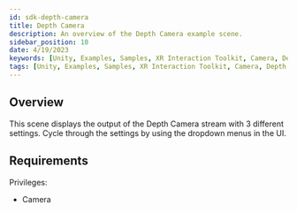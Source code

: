 ```yaml
---
id: sdk-depth-camera
title: Depth Camera
description: An overview of the Depth Camera example scene.
sidebar_position: 10
date: 4/19/2023
keywords: [Unity, Examples, Samples, XR Interaction Toolkit, Camera, Depth Camera]
tags: [Unity, Examples, Samples, XR Interaction Toolkit, Camera, Depth Camera]
---
```



## Overview

This scene displays the output of the Depth Camera stream with 3 different settings. Cycle through the settings by using the dropdown menus in the UI.

## Requirements

Privileges:

- Camera
